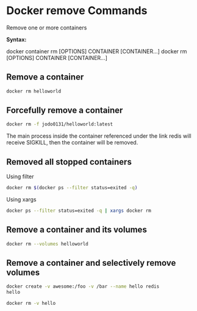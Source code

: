 # Docker remove Commands

Remove one or more containers 

**Syntax:**

docker container rm [OPTIONS] CONTAINER [CONTAINER...]
docker rm [OPTIONS] CONTAINER [CONTAINER...]


## Remove a container
```bash
docker rm helloworld
```
## Forcefully remove a container
```bash
docker rm -f jodo0131/helloworld:latest
```
The main process inside the container referenced under the link redis will receive SIGKILL, then the container will be removed.

## Removed all stopped containers
Using filter
```bash
docker rm $(docker ps --filter status=exited -q)
```
Using xargs
```bash
docker ps --filter status=exited -q | xargs docker rm
```

## Remove a container and its volumes
```bash
docker rm --volumes helloworld
```

## Remove a container and selectively remove volumes
```bash
docker create -v awesome:/foo -v /bar --name hello redis
hello

docker rm -v hello
```



